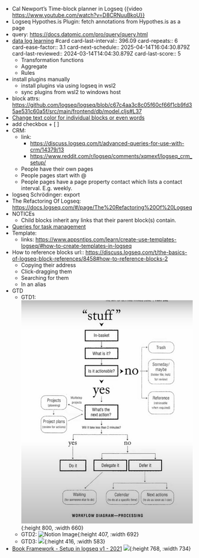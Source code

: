 - Cal Newport’s Time-block planner in Logseq {{video https://www.youtube.com/watch?v=D8CRNuuBkoU}}
- Logseq Hypothes.is Plugin: fetch annotations from Hypothes.is as a page
- query: https://docs.datomic.com/pro/query/query.html
- [data log learning](https://www.learndatalogtoday.org/) #card
  card-last-interval:: 396.09
  card-repeats:: 6
  card-ease-factor:: 3.1
  card-next-schedule:: 2025-04-14T16:04:30.879Z
  card-last-reviewed:: 2024-03-14T14:04:30.879Z
  card-last-score:: 5
	- Transformation functions
	- Aggregate
	- Rules
- install plugins manually
	- install plugins via using logseq in wsl2
	- sync plugins from wsl2 to windows host
- block attrs: https://github.com/logseq/logseq/blob/c67c4aa3c8c05f60cf66f1cb9fd35ae531c60a5f/src/main/frontend/db/model.cljs#L37
- [Change text color for individual blocks or even words](https://discuss.logseq.com/t/change-text-color-for-individual-blocks-or-even-words/20508)
- add checkbox + [ ]
- CRM:
	- link:
		- https://discuss.logseq.com/t/advanced-queries-for-use-with-crm/14379/13
		- https://www.reddit.com/r/logseq/comments/xqmexf/logseq_crm_setup/
	- People have their own pages
	- People pages start with @
	- People pages have a page property contact which lists a contact interval. E.g. weekly.
- logseq Schrödinger: export
- The Refactoring Of Logseq: https://docs.logseq.com/#/page/The%20Refactoring%20Of%20Logseq
- NOTICEs
	- Child blocks inherit any links that their parent block(s) contain.
- [Queries for task management](https://discuss.logseq.com/t/queries-for-task-management/14937)
- Template:
	- links: https://www.appsntips.com/learn/create-use-templates-logseq/#how-to-create-templates-in-logseq
- How to reference blocks
  url:: https://discuss.logseq.com/t/the-basics-of-logseq-block-references/8458#how-to-reference-blocks-2
	- Copying their address
	- Click-dragging them
	- Searching for them
	- In an alias
- GTD
	- GTD1:
	  ![image.png](../assets/image_1686321646888_0.png){:height 800, :width 660}
	- GTD2:
	  ![Notion Image](https://www.notion.so/image/https%3A%2F%2Fs3-us-west-2.amazonaws.com%2Fsecure.notion-static.com%2F549b3f17-3a80-4ff8-8141-9ca0eaeb568a%2FGTD__Getting_Things_Done_in_Logseq_0-55_screenshot.png?table=block&id=5645003d-3a04-4ffe-8bd1-408d9dd3c0fe&cache=v2){:height 407, :width 692}
	- GTD3: 
	  ![](https://www.notion.so/image/https%3A%2F%2Fs3-us-west-2.amazonaws.com%2Fsecure.notion-static.com%2Fd8261b72-086b-43b1-ad18-2eb24a33f928%2FGTD__Getting_Things_Done_in_Logseq_4-21_screenshot.png?table=block&id=5f6950b4-7535-488d-8c56-63ff254e0ad3&cache=v2){:height 416, :width 583}
- [Book Framework - Setup in logseq v1 - 2021](https://discuss.logseq.com/t/book-framework-setup-in-logseq-v1-2021/4324)
  ![](https://discuss.logseq.com/uploads/default/optimized/2X/5/592245d615a02fff7c5bd01f786b179a6b27e970_2_661x750.jpeg){:height 768, :width 734}